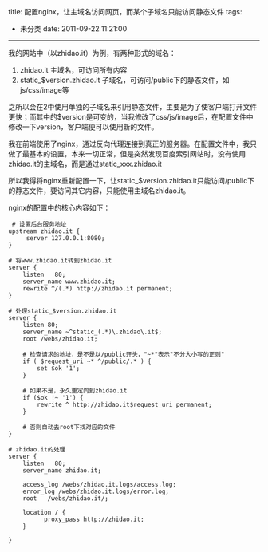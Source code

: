 title: 配置nginx，让主域名访问网页，而某个子域名只能访问静态文件
tags:
  - 未分类
date: 2011-09-22 11:21:00
---

我的网站中（以zhidao.it）为例，有两种形式的域名：

1.  zhidao.it 主域名，可访问所有内容
2.  static_$version.zhidao.it 子域名，可访问/public下的静态文件，如js/css/image等

之所以会在2中使用单独的子域名来引用静态文件，主要是为了使客户端打开文件更快；而其中的$version是可变的，当我修改了css/js/image后，在配置文件中修改一下version，客户端便可以使用新的文件。

我在前端使用了nginx，通过反向代理连接到真正的服务器。在配置文件中，我只做了最基本的设置，本来一切正常，但是突然发现百度索引网站时，没有使用zhidao.it的主域名，而是通过static_xxx.zhidao.it

所以我得将nginx重新配置一下，让static_$version.zhidao.it只能访问/public下的静态文件，要访问其它内容，只能使用主域名zhidao.it。

nginx的配置中的核心内容如下：

```
 # 设置后台服务地址
upstream zhidao.it {
     server 127.0.0.1:8080;
}

# 将www.zhidao.it转到zhidao.it
server {
    listen   80;
    server_name www.zhidao.it;
    rewrite ^/(.*) http://zhidao.it permanent;
}

# 处理static_$version.zhidao.it
server {
    listen 80;
    server_name ~^static_(.*)\.zhidao\.it$;
    root /webs/zhidao.it;

    # 检查请求的地址，是不是以/public开头，"~*"表示"不分大小写的正则"
    if ( $request_uri ~* ^/public/.* ) {
        set $ok '1';
    }

    # 如果不是，永久重定向到zhidao.it
    if ($ok !~ '1') {
        rewrite ^ http://zhidao.it$request_uri permanent;
    }

    # 否则自动去root下找对应的文件
}

# zhidao.it的处理
server {
    listen   80;
    server_name zhidao.it;

    access_log /webs/zhidao.it.logs/access.log;
    error_log /webs/zhidao.it.logs/error.log;
    root   /webs/zhidao.it/;

    location / {
          proxy_pass http://zhidao.it;
    }

}
```
